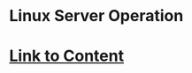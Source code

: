 
<br><br><br>

# Linux Server Operation

# [Link to Content](https://www.bioinfo-lab.com/courses/Linux_Server_Operation/)
